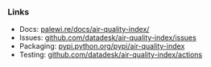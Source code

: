 ### Links

* Docs: [palewi.re/docs/air-quality-index/](https://palewi.re/docs/air-quality-index/)
* Issues: [github.com/datadesk/air-quality-index/issues](https://github.com/datadesk/air-quality-index/issues)
* Packaging: [pypi.python.org/pypi/air-quality-index](https://pypi.python.org/pypi/air-quality-index)
* Testing: [github.com/datadesk/air-quality-index/actions](https://github.com/datadesk/air-quality-index/actions)

